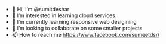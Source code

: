 - 👋 Hi, I’m @sumitdeshar
- 👀 I’m interested in learning cloud services.
- 🌱 I’m currently learning responsive web desigining
- 💞️ I’m looking to collaborate on some smaller projects
- 📫 How to reach me https://www.facebook.com/sumeetdsr/

<!---
sumitdeshar/sumitdeshar is a ✨ special ✨ repository because its `README.md` (this file) appears on your GitHub profile.
You can click the Preview link to take a look at your changes.
--->
